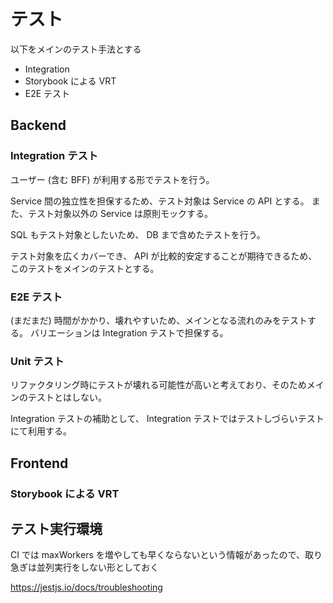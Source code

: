 # テスト

以下をメインのテスト手法とする

- Integration
- Storybook による VRT
- E2E テスト

## Backend

### Integration テスト

ユーザー (含む BFF) が利用する形でテストを行う。

Service 間の独立性を担保するため、テスト対象は Service の API とする。
また、テスト対象以外の Service は原則モックする。

SQL もテスト対象としたいため、 DB まで含めたテストを行う。

テスト対象を広くカバーでき、 API が比較的安定することが期待できるため、このテストをメインのテストとする。

### E2E テスト

(まだまだ) 時間がかかり、壊れやすいため、メインとなる流れのみをテストする。
バリエーションは Integration テストで担保する。

### Unit テスト

リファクタリング時にテストが壊れる可能性が高いと考えており、そのためメインのテストとはしない。

Integration テストの補助として、 Integration テストではテストしづらいテストにて利用する。

## Frontend

### Storybook による VRT

## テスト実行環境

CI では maxWorkers を増やしても早くならないという情報があったので、取り急ぎは並列実行をしない形としておく

https://jestjs.io/docs/troubleshooting



